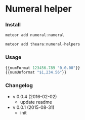 # Numeral helper

### Install

```js
meteor add numeral:numeral

meteor add theara:numeral-helpers
```
### Usage

```js
{{numFormat 123456.789 "0,0.00"}}
{{numUnformat "$1,234.56"}}
```

### Changelog
- v 0.0.4 (2016-02-02)
    - update readme
- v 0.0.1 (2015-08-31)
    - init
